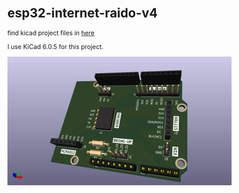 # esp32-internet-raido-v4

find kicad project files in [here](https://github.com/kawashimaken/esp32-internet-raido-v4/tree/main/hardware/kicad/esp32_internet_radio_v4)

I use KiCad 6.0.5 for this project.

![3d view](./pic/esp32_internet_radio_v4.jpg)
